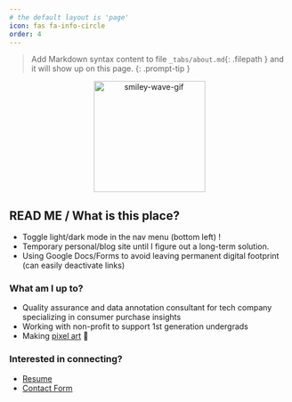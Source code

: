 ```yaml
---
# the default layout is 'page'
icon: fas fa-info-circle
order: 4
---
```


> Add Markdown syntax content to file `_tabs/about.md`{: .filepath } and it will show up on this page.
{: .prompt-tip }

<div align="center">
<img src="https://c.tenor.com/SYHFZLZI2RwAAAAC/tenor.gif" alt='smiley-wave-gif' width="200" height="200"/>
</div>


## READ ME / What is this place?
- Toggle light/dark mode in the nav menu (bottom left) !
- Temporary personal/blog site until I figure out a long-term solution.
- Using Google Docs/Forms to avoid leaving permanent digital footprint (can easily deactivate links)


### What am I up to?
- Quality assurance and data annotation consultant for tech company specializing in consumer purchase insights
- Working with non-profit to support 1st generation undergrads
- Making [pixel art](https://docs.google.com/document/d/1zF7FvwxT4aoKdm4tXOq3Ce6JQBLC97hl9Wb9UuGQzXU/edit?usp=sharing) 🤗


### Interested in connecting?
- [Resume](https://docs.google.com/document/d/1bgeg6nTEgMnGKAtp03ZRsYBdzeXCVMqJuXoEQzhdCTE/edit?usp=sharing)
- [Contact Form](https://forms.gle/vrTBtioQeuDGZEKZ6)


<!-- - []() -->